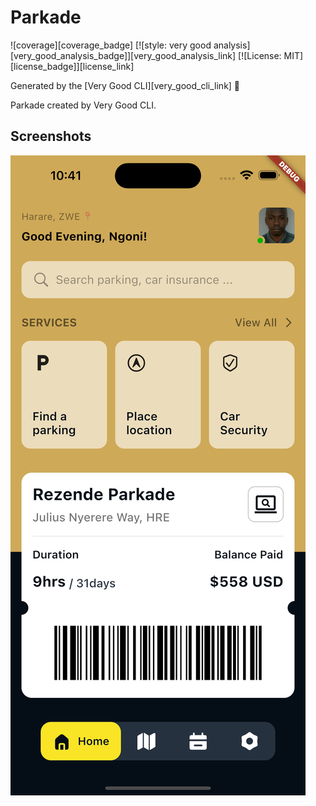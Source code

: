 # Parkade

![coverage][coverage_badge]
[![style: very good analysis][very_good_analysis_badge]][very_good_analysis_link]
[![License: MIT][license_badge]][license_link]

Generated by the [Very Good CLI][very_good_cli_link] 🤖

Parkade created by Very Good CLI.

## Screenshots

![Home](./screenshots/Simulator%20Screen%20Shot%20-%20iPhone%2014%20Pro%20Max%20-%202023-04-13%20at%2022.41.09.png)
